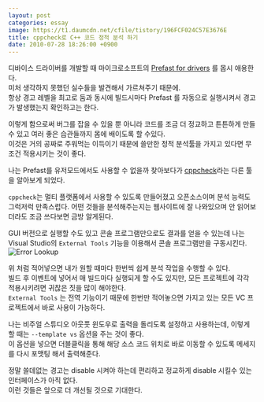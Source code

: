 ```yaml
---
layout: post
categories: essay
image: https://t1.daumcdn.net/cfile/tistory/196FCF024C57E3676E
title: cppcheck로 C++ 코드 정적 분석 하기
date: 2010-07-28 18:26:00 +0900
---
```


디바이스 드라이버를 개발할 때 마이크로소프트의 [Prefast for drivers](https://docs.microsoft.com/en-us/previous-versions/ff550532(v=vs.85)) 를 몹시 애용한다.  
미처 생각하지 못했던 실수들을 발견해서 가르쳐주기 때문에.  
항상 경고 레벨을 최고로 둠과 동시에 빌드시마다 Prefast 를 자동으로 실행시켜서 경고가 발생했는지 확인하고는 한다.

이렇게 함으로써 버그를 잡을 수 있을 뿐 아니라 코드를 조금 더 정교하고 튼튼하게 만들수 있고 여러 좋은 습관들까지 몸에 배이도록 할 수있다.  
이것은 거의 공짜로 주워먹는 이득이기 때문에 쓸만한 정적 분석툴을 가지고 있다면 무조건 적용시키는 것이 좋다.

나는 Prefast를 유저모드에서도 사용할 수 없을까 찾아보다가 [cppcheck](https://cppcheck.sourceforge.io/)라는 다른 툴을 알아보게 되었다.

`cppcheck`는 멀티 플랫폼에서 사용할 수 있도록 만들어졌고 오픈소스이며 분석 능력도 그럭저럭 만족스럽다.
어떤 것들을 분석해주는지는 웹사이트에 잘 나와있으며 안 읽어보더라도 조금 쓰다보면 금방 알게된다.

GUI 버전으로 실행할 수도 있고 콘솔 프로그램만으로도 결과를 얻을 수 있는데 나는 Visual Studio의 `External Tools` 기능을 이용해서 콘솔 프로그램만을 구동시킨다.
![Error Lookup](https://t1.daumcdn.net/cfile/tistory/196FCF024C57E3676E)

위 처럼 적어넣으면 내가 원할 때마다 한번씩 쉽게 분석 작업을 수행할 수 있다.  
빌드 후 이벤트에 넣어서 매 빌드마다 실행되게 할 수도 있지만, 모든 프로젝트에 각각 적용시키려면 귀찮은 짓을 많이 해야한다.  
`External Tools` 는 전역 기능이기 때문에 한번만 적어놓으면 가지고 있는 모든 VC 프로젝트에서 바로 사용이 가능하다.

나는 비주얼 스튜디오 아웃풋 윈도우로 출력을 돌리도록 설정하고 사용하는데, 이렇게 할 때는 `--template vs` 옵션을 주는 것이 좋다.  
이 옵션을 넣으면 더블클릭을 통해 해당 소스 코드 위치로 바로 이동할 수 있도록 메세지를 다시 포맷팅 해서 출력해준다.

정말 쓸데없는 경고는 disable 시켜야 하는데 편리하고 정교하게 disable 시킬수 있는 인터페이스가 아직 없다.  
이런 것들은 앞으로 더 개선될 것으로 기대한다.